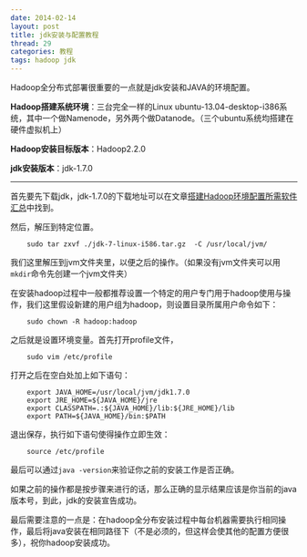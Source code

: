 ```yaml
---
date: 2014-02-14
layout: post
title: jdk安装与配置教程
thread: 29
categories: 教程
tags: hadoop jdk
---
```


Hadoop全分布式部署很重要的一点就是jdk安装和JAVA的环境配置。

**Hadoop搭建系统环境**：三台完全一样的Linux ubuntu-13.04-desktop-i386系统，其中一个做Namenode，另外两个做Datanode。（三个ubuntu系统均搭建在硬件虚拟机上）

**Hadoop安装目标版本**：Hadoop2.2.0

**jdk安装版本**：jdk-1.7.0

----------

首先要先下载jdk，jdk-1.7.0的下载地址可以在文章[搭建Hadoop环境配置所需软件汇总](http://hijiangtao.github.io/2014/02/14/hadoopsetupsoftware)中找到。

然后，解压到特定位置。

```
    sudo tar zxvf ./jdk-7-linux-i586.tar.gz  -C /usr/local/jvm/
```

我们这里解压到jvm文件夹里，以便之后的操作。（如果没有jvm文件夹可以用`mkdir`命令先创建一个jvm文件夹）

在安装hadoop过程中一般都推荐设置一个特定的用户专门用于hadoop使用与操作，我们这里假设新建的用户组为hadoop，则设置目录所属用户命令如下：

```
    sudo chown -R hadoop:hadoop
```

之后就是设置环境变量。首先打开profile文件，

```
    sudo vim /etc/profile
```

打开之后在空白处加上如下语句：

```
    export JAVA_HOME=/usr/local/jvm/jdk1.7.0
    export JRE_HOME=${JAVA_HOME}/jre
    export CLASSPATH=.:${JAVA_HOME}/lib:${JRE_HOME}/lib
    export PATH=${JAVA_HOME}/bin:$PATH
```

退出保存，执行如下语句使得操作立即生效：

```
    source /etc/profile
```

最后可以通过`java -version`来验证你之前的安装工作是否正确。

如果之前的操作都是按步骤来进行的话，那么正确的显示结果应该是你当前的java版本号，到此，jdk的安装宣告成功。

最后需要注意的一点是：在hadoop全分布安装过程中每台机器需要执行相同操作，最后将java安装在相同路径下（不是必须的，但这样会使其他的配置方便很多），祝你hadoop安装成功。